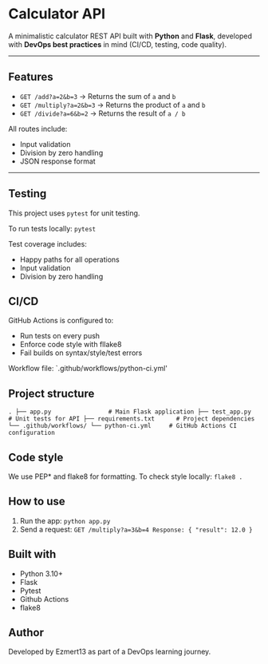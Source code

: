 # Calculator API

A minimalistic calculator REST API built with **Python** and **Flask**, developed with **DevOps best practices** in mind (CI/CD, testing, code quality).

---

## Features

- `GET /add?a=2&b=3` → Returns the sum of `a` and `b`
- `GET /multiply?a=2&b=3` → Returns the product of `a` and `b`
- `GET /divide?a=6&b=2` → Returns the result of `a / b`

All routes include:
- Input validation
- Division by zero handling
- JSON response format

---

## Testing

This project uses `pytest` for unit testing.

To run tests locally:
`pytest`

Test coverage includes:
- Happy paths for all operations
- Input validation
- Division by zero handling

## CI/CD
GitHub Actions is configured to:
- Run tests on every push
- Enforce code style with fllake8
- Fail builds on syntax/style/test errors

Workflow file: `.github/workflows/python-ci.yml'

## Project structure

`
.
├── app.py                # Main Flask application
├── test_app.py           # Unit tests for API
├── requirements.txt      # Project dependencies
└── .github/workflows/
    └── python-ci.yml     # GitHub Actions CI configuration
`

## Code style
We use PEP* and flake8 for formatting.
To check style locally:
`flake8 .`

## How to use

1. Run the app:
`python app.py`
2. Send a request:
`
GET /multiply?a=3&b=4
Response: { "result": 12.0 }
`
## Built with
- Python 3.10+
- Flask
- Pytest
- Github Actions
- flake8

## Author
Developed by Ezmert13 as part of a DevOps learning journey.
